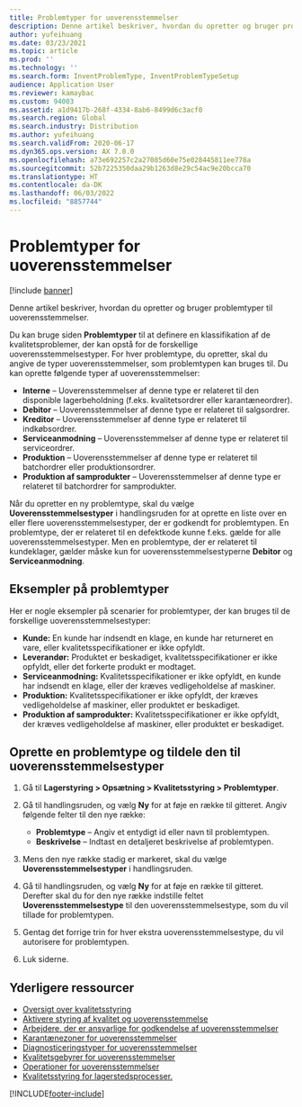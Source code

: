```yaml
---
title: Problemtyper for uoverensstemmelser
description: Denne artikel beskriver, hvordan du opretter og bruger problemtyper til uoverensstemmelser.
author: yufeihuang
ms.date: 03/23/2021
ms.topic: article
ms.prod: ''
ms.technology: ''
ms.search.form: InventProblemType, InventProblemTypeSetup
audience: Application User
ms.reviewer: kamaybac
ms.custom: 94003
ms.assetid: a1d9417b-268f-4334-8ab6-8499d6c3acf0
ms.search.region: Global
ms.search.industry: Distribution
ms.author: yufeihuang
ms.search.validFrom: 2020-06-17
ms.dyn365.ops.version: AX 7.0.0
ms.openlocfilehash: a73e692257c2a27085d60e75e028445811ee778a
ms.sourcegitcommit: 52b7225350daa29b1263d8e29c54ac9e20bcca70
ms.translationtype: HT
ms.contentlocale: da-DK
ms.lasthandoff: 06/03/2022
ms.locfileid: "8857744"
---
```

# <a name="problem-types-for-nonconformances"></a>Problemtyper for uoverensstemmelser

[!include [banner](../includes/banner.md)]

Denne artikel beskriver, hvordan du opretter og bruger problemtyper til uoverensstemmelser.

Du kan bruge siden **Problemtyper** til at definere en klassifikation af de kvalitetsproblemer, der kan opstå for de forskellige uoverensstemmelsestyper. For hver problemtype, du opretter, skal du angive de typer uoverensstemmelser, som problemtypen kan bruges til. Du kan oprette følgende typer af uoverensstemmelser:

- **Interne** – Uoverensstemmelser af denne type er relateret til den disponible lagerbeholdning (f.eks. kvalitetsordrer eller karantæneordrer).
- **Debitor** – Uoverensstemmelser af denne type er relateret til salgsordrer.
- **Kreditor** – Uoverensstemmelser af denne type er relateret til indkøbsordrer.
- **Serviceanmodning** – Uoverensstemmelser af denne type er relateret til serviceordrer.
- **Produktion** – Uoverensstemmelser af denne type er relateret til batchordrer eller produktionsordrer.
- **Produktion af samprodukter** – Uoverensstemmelser af denne type er relateret til batchordrer for samprodukter.

Når du opretter en ny problemtype, skal du vælge **Uoverensstemmelsestyper** i handlingsruden for at oprette en liste over en eller flere uoverensstemmelsestyper, der er godkendt for problemtypen. En problemtype, der er relateret til en defektkode kunne f.eks. gælde for alle uoverensstemmelsestyper. Men en problemtype, der er relateret til kundeklager, gælder måske kun for uoverensstemmelsestyperne **Debitor** og **Serviceanmodning**.

## <a name="examples-of-problem-types"></a>Eksempler på problemtyper

Her er nogle eksempler på scenarier for problemtyper, der kan bruges til de forskellige uoverensstemmelsestyper:

- **Kunde:** En kunde har indsendt en klage, en kunde har returneret en vare, eller kvalitetsspecifikationer er ikke opfyldt.
- **Leverandør:** Produktet er beskadiget, kvalitetsspecifikationer er ikke opfyldt, eller det forkerte produkt er modtaget.
- **Serviceanmodning:** Kvalitetsspecifikationer er ikke opfyldt, en kunde har indsendt en klage, eller der kræves vedligeholdelse af maskiner.
- **Produktion:** Kvalitetsspecifikationer er ikke opfyldt, der kræves vedligeholdelse af maskiner, eller produktet er beskadiget.
- **Produktion af samprodukter:** Kvalitetsspecifikationer er ikke opfyldt, der kræves vedligeholdelse af maskiner, eller produktet er beskadiget.

## <a name="create-a-problem-type-and-assign-it-to-nonconformance-types"></a>Oprette en problemtype og tildele den til uoverensstemmelsestyper

1. Gå til **Lagerstyring \> Opsætning \> Kvalitetsstyring \> Problemtyper**.
1. Gå til handlingsruden, og vælg **Ny** for at føje en række til gitteret. Angiv følgende felter til den nye række:

    - **Problemtype** – Angiv et entydigt id eller navn til problemtypen.
    - **Beskrivelse** – Indtast en detaljeret beskrivelse af problemtypen.

1. Mens den nye række stadig er markeret, skal du vælge **Uoverensstemmelsestyper** i handlingsruden.
1. Gå til handlingsruden, og vælg **Ny** for at føje en række til gitteret. Derefter skal du for den nye række indstille feltet **Uoverensstemmelsestype** til den uoverensstemmelsestype, som du vil tillade for problemtypen.
1. Gentag det forrige trin for hver ekstra uoverensstemmelsestype, du vil autorisere for problemtypen.
1. Luk siderne.

## <a name="additional-resources"></a>Yderligere ressourcer

- [Oversigt over kvalitetsstyring](quality-management-processes.md)
- [Aktivere styring af kvalitet og uoverensstemmelse](enable-quality-management.md)
- [Arbejdere, der er ansvarlige for godkendelse af uoverensstemmelser](quality-responsible-workers.md)
- [Karantænezoner for uoverensstemmelser](quality-quarantine-zones.md)
- [Diagnosticeringstyper for uoverensstemmelser](quality-diagnostic-types.md)
- [Kvalitetsgebyrer for uoverensstemmelser](quality-charges.md)
- [Operationer for uoverensstemmelser](quality-operations.md)
- [Kvalitetsstyring for lagerstedsprocesser.](quality-management-for-warehouses-processes.md)

[!INCLUDE[footer-include](../../includes/footer-banner.md)]
